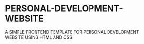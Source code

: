 # PERSONAL-DEVELOPMENT-WEBSITE
A SIMPLE FRONTEND TEMPLATE FOR PERSONAL DEVELOPMENT WEBSITE USING HTML AND CSS
